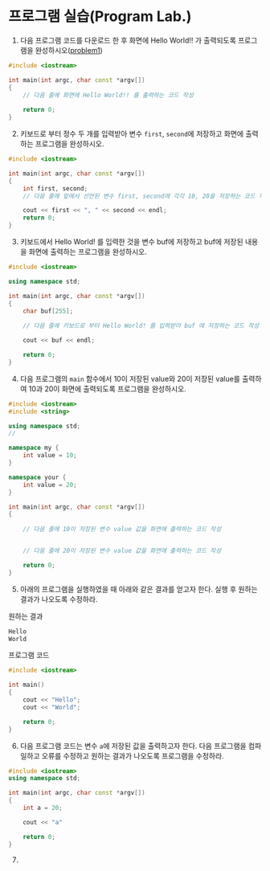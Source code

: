 # 프로그램 실습(Program Lab.)

1. 다음 프로그램 코드를 다운로드 한 후 화면에 Hello World!! 가 출력되도록 프로그램을 완성하시오([problem1](../SampleCodes/CPPBasic/problem1.cc))

```c++
#include <iostream>

int main(int argc, char const *argv[])
{
	// 다음 줄에 화면에 Hello World!! 를 출력하는 코드 작성
	
	return 0;
}
````

2. 키보드로 부터 정수 두 개를 입력받아 변수 ```first```, ```second```에 저장하고 화면에 출력하는 프로그램을 완성하시오.
```c++
#include <iostream>

int main(int argc, char const *argv[])
{
	int first, second;
	// 다음 줄에 앞에서 선언된 변수 first, second에 각각 10, 20을 저장하는 코드 작성

	cout << first << ", " << second << endl;
	return 0;
}
```

3. 키보드에서 Hello World! 를 입력한 것을 변수 buf에 저장하고 buf에 저장된 내용을 화면에 출력하는 프로그램을 완성하시오.

```c++
#include <iostream>

using namespace std;

int main(int argc, char const *argv[])
{
	char buf[255];
	
	// 다음 줄에 키보드로 부터 Hello World! 를 입력받아 buf 에 저장하는 코드 작성

	cout << buf << endl;

	return 0;
}
````
4. 다음 프로그램의 ```main``` 함수에서 10이 저장된 value와 20이 저장된 value를 출력하여 10과 20이 화면에 출력되도록 프로그램을 완성하시오.

```c++
#include <iostream>
#include <string>

using namespace std;
//

namespace my {
	int value = 10;
}

namespace your {
	int value = 20;
}

int main(int argc, char const *argv[])
{
	
	// 다음 줄에 10이 저장된 변수 value 값을 화면에 출력하는 코드 작성 


	// 다음 줄에 20이 저장된 변수 value 값을 화면에 출력하는 코드 작성

	return 0;
}
```

5. 아래의 프로그램을 실행하였을 때 아래와 같은 결과를 얻고자 한다. 실행 후 원하는 결과가 나오도록 수정하라.

원하는 결과

```bash
Hello
World
```

프로그램 코드 
```c++
#include <iostream>

int main()
{
	cout << "Hello";
	cout << "World";

	return 0;
}
```
6. 다음 프로그램 코드는 변수 ```a```에 저장된 값을 출력하고자 한다. 다음 프로그램을 컴파일하고 오류를 수정하고 원하는 결과가 나오도록 프로그램을 수정하라. 

```c++
#include <iostream>
using namespace std;

int main(int argc, char const *argv[])
{
	int a = 20;

	cout << "a" 

	return 0;
}
```

7. 
